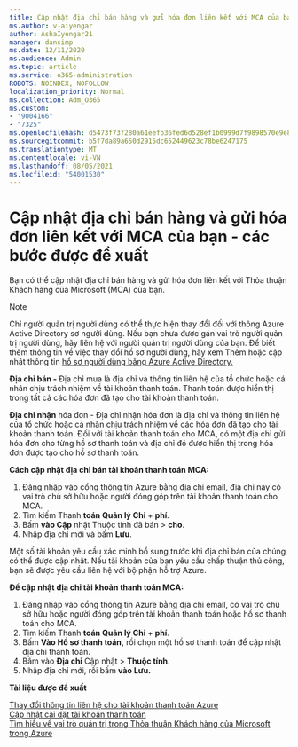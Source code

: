 ```yaml
---
title: Cập nhật địa chỉ bán hàng và gửi hóa đơn liên kết với MCA của bạn - các bước được đề xuất
ms.author: v-aiyengar
author: AshaIyengar21
manager: dansimp
ms.date: 12/11/2020
ms.audience: Admin
ms.topic: article
ms.service: o365-administration
ROBOTS: NOINDEX, NOFOLLOW
localization_priority: Normal
ms.collection: Adm_O365
ms.custom:
- "9004166"
- "7325"
ms.openlocfilehash: d5473f73f280a61eefb36fed6d528ef1b0999d7f9898570e9e8eb24105a1cfa6
ms.sourcegitcommit: b5f7da89a650d2915dc652449623c78be6247175
ms.translationtype: MT
ms.contentlocale: vi-VN
ms.lasthandoff: 08/05/2021
ms.locfileid: "54001530"
---
```

# <a name="update-sold-to-and-bill-to-address-associated-to-your-mca---recommended-steps"></a>Cập nhật địa chỉ bán hàng và gửi hóa đơn liên kết với MCA của bạn - các bước được đề xuất

Bạn có thể cập nhật địa chỉ bán hàng và gửi hóa đơn liên kết với Thỏa thuận Khách hàng của Microsoft (MCA) của bạn. 

> [!NOTE]
> Chỉ người quản trị người dùng có thể thực hiện thay đổi đối với thông Azure Active Directory sơ người dùng. Nếu bạn chưa được gán vai trò người quản trị người dùng, hãy liên hệ với người quản trị người dùng của bạn. Để biết thêm thông tin về việc thay đổi hồ sơ người dùng, hãy xem Thêm hoặc cập nhật thông tin [hồ sơ người dùng bằng Azure Active Directory.](https://docs.microsoft.com/azure/active-directory/fundamentals/active-directory-users-profile-azure-portal)

**Địa chỉ bán -** Địa chỉ mua là địa chỉ và thông tin liên hệ của tổ chức hoặc cá nhân chịu trách nhiệm về tài khoản thanh toán. Thanh toán được hiển thị trong tất cả các hóa đơn đã tạo cho tài khoản thanh toán.

**Địa chỉ nhận** hóa đơn - Địa chỉ nhận hóa đơn là địa chỉ và thông tin liên hệ của tổ chức hoặc cá nhân chịu trách nhiệm về các hóa đơn đã tạo cho tài khoản thanh toán. Đối với tài khoản thanh toán cho MCA, có một địa chỉ gửi hóa đơn cho từng hồ sơ thanh toán và địa chỉ đó được hiển thị trong hóa đơn được tạo cho hồ sơ thanh toán.

**Cách cập nhật địa chỉ bán tài khoản thanh toán MCA:**

1. Đăng nhập vào cổng thông tin Azure bằng địa chỉ email, địa chỉ này có vai trò chủ sở hữu hoặc người đóng góp trên tài khoản thanh toán cho MCA.
1. Tìm kiếm Thanh **toán Quản lý Chi**  +  **phí**.
1. Bấm **vào Cập** nhật Thuộc tính đã bán  >  **cho**.
1. Nhập địa chỉ mới và bấm **Lưu**.

Một số tài khoản yêu cầu xác minh bổ sung trước khi địa chỉ bán của chúng có thể được cập nhật. Nếu tài khoản của bạn yêu cầu chấp thuận thủ công, bạn sẽ được yêu cầu liên hệ với bộ phận hỗ trợ Azure.

**Để cập nhật địa chỉ tài khoản thanh toán MCA:** 

1. Đăng nhập vào cổng thông tin Azure bằng địa chỉ email, có vai trò chủ sở hữu hoặc người đóng góp trên tài khoản thanh toán hoặc hồ sơ thanh toán cho MCA.
1. Tìm kiếm Thanh **toán Quản lý Chi**  +  **phí**.
1. Bấm **Vào Hồ sơ thanh toán,** rồi chọn một hồ sơ thanh toán để cập nhật địa chỉ thanh toán.
1. Bấm vào **Địa chỉ** Cập nhật  >  **Thuộc tính**.
1. Nhập địa chỉ mới, rồi bấm **vào Lưu.**

**Tài liệu được đề xuất**

[Thay đổi thông tin liên hệ cho tài khoản thanh toán Azure](https://docs.microsoft.com/azure/cost-management-billing/manage/change-azure-account-profile)   
[Cập nhật cài đặt tài khoản thanh toán](https://docs.microsoft.com/microsoft-store/update-microsoft-store-for-business-account-settings)  
[Tìm hiểu về vai trò quản trị trong Thỏa thuận Khách hàng của Microsoft trong Azure](https://docs.microsoft.com/azure/cost-management-billing/manage/understand-mca-roles)